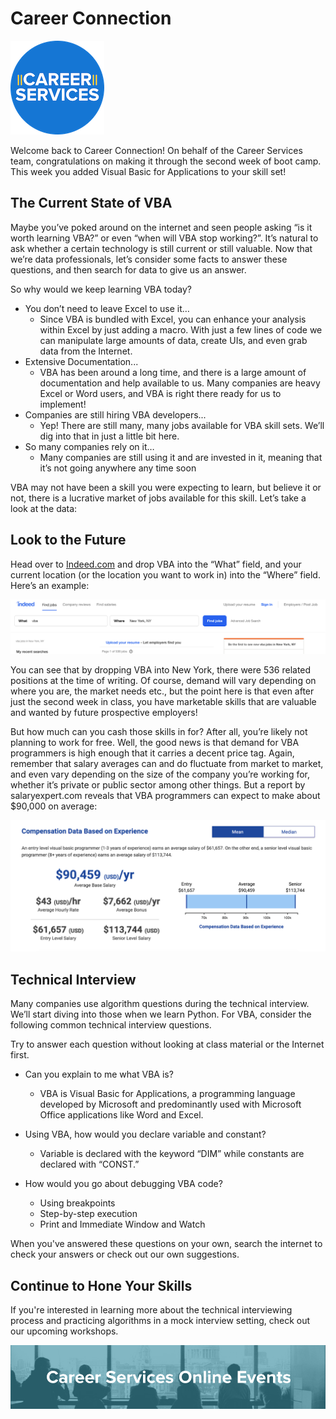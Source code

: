 # Career Connection

![career services logo](assets/logo.png)

Welcome back to Career Connection! On behalf of the Career Services team, congratulations on making it through the second week of boot camp. This week you added Visual Basic for Applications to your skill set! 

## The Current State of VBA

Maybe you’ve poked around on the internet and seen people asking “is it worth learning VBA?” or even “when will VBA stop working?”. It’s natural to ask whether a certain technology is still current or still valuable. Now that we’re data professionals, let’s consider some facts to answer these questions, and then search for data to give us an answer.

So why would we keep learning VBA today?

- You don’t need to leave Excel to use it…
  - Since VBA is bundled with Excel, you can enhance your analysis within Excel by just adding a macro. With just a few lines of code we can manipulate large amounts of data, create UIs, and even grab data from the Internet.
- Extensive Documentation...
  - VBA has been around a long time, and there is a large amount of documentation and help available to us. Many companies are heavy Excel or Word users, and VBA is right there ready for us to implement!
- Companies are still hiring VBA developers...
  - Yep! There are still many, many jobs available for VBA skill sets. We’ll dig into that in just a little bit here.
- So many companies rely on it…
  - Many companies are still using it and are invested in it, meaning that it’s not going anywhere any time soon

VBA may not have been a skill you were expecting to learn, but believe it or not, there is a lucrative market of jobs available for this skill. Let’s take a look at the data:

## Look to the Future

Head over to [Indeed.com](http://Indeed.com) and drop VBA into the “What” field, and your current location (or the location you want to work in) into the “Where” field.  Here’s an example:

![indeed.com job search using VBA as a keyword](./assets/indeed2.png)

You can see that by dropping VBA into New York, there were 536 related positions at the time of writing. Of course, demand will vary depending on where you are, the market needs etc., but the point here is that even after just the second week in class, you have marketable skills that are valuable and wanted by future prospective employers!

But how much can you cash those skills in for? After all, you’re likely not planning to work for free. Well, the good news is that demand for VBA programmers is high enough that it carries a decent price tag. Again, remember that salary averages can and do fluctuate from market to market, and even vary depending on the size of the company you’re working for, whether it’s private or public sector among other things. But a report by salaryexpert.com reveals that VBA programmers can expect to make about $90,000 on average:

![vba dev salary](./assets/indeed_salary.png)

## Technical Interview

Many companies use algorithm questions during the technical interview. We’ll start diving into those when we learn Python. For VBA, consider the following common technical interview questions.

Try to answer each question without looking at class material or the Internet first.

- Can you explain to me what VBA is?
  - VBA is Visual Basic for Applications, a programming language developed by Microsoft and predominantly used with Microsoft Office applications like Word and Excel.

- Using VBA, how would you declare variable and constant?
  - Variable is declared with the keyword “DIM” while constants are declared with “CONST.”

- How would you go about debugging VBA code?
  - Using breakpoints
  - Step-by-step execution
  - Print and Immediate Window and Watch

When you've answered these questions on your own, search the internet to check your answers or check out our own suggestions.

## Continue to Hone Your Skills

If you're interested in learning more about the technical interviewing process and practicing algorithms in a mock interview setting, check out our upcoming workshops.

![Events banner](./assets/events.png)

